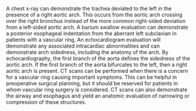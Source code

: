 A chest x-ray can demonstrate the trachea deviated to the left in the presence of a right aortic arch. This occurs from the aortic arch crossing over the right bronchus instead of the more common right-sided deviation from a left-sided aortic arch. A barium swallow evaluation can demonstrate a posterior esophageal indentation from the aberrant left subclavian in patients with a vascular ring. An echocardiogram evaluation will demonstrate any associated intracardiac abnormalities and can demonstrate arch sidedness, including the anatomy of the arch. By echocardiography, the first branch of the aorta defines the sidedness of the aortic arch. If the first branch of the aorta bifurcates to the left, then a right aortic arch is present. CT scans can be performed when there is a concern for a vascular ring causing important symptoms. This can be helpful in preoperative surgical planning, but it should be reserved for patients in whom vascular ring surgery is considered. CT scans can also demonstrate the airway and esophagus and yield an anatomic evaluation of narrowing or compression of these structures.